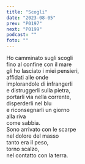 ```yaml
---
title: "Scogli"
date: "2023-08-05"
prev: "P0197"
next: "P0199"
podcast: ""
foto: ""
---
```


Ho camminato sugli scogli  
fino al confine con il mare  
gli ho lasciato i miei pensieri,  
affidati alle onde  
implorandole di infrangerli  
e distruggerli sulla pietra,  
portarli via nella corrente,  
disperderli nel blu  
e riconsegnarli un giorno  
alla riva   
come sabbia.  
Sono arrivato con le scarpe  
nel dolore del masso   
tanto era il peso,  
torno scalzo,  
nel contatto con la terra.